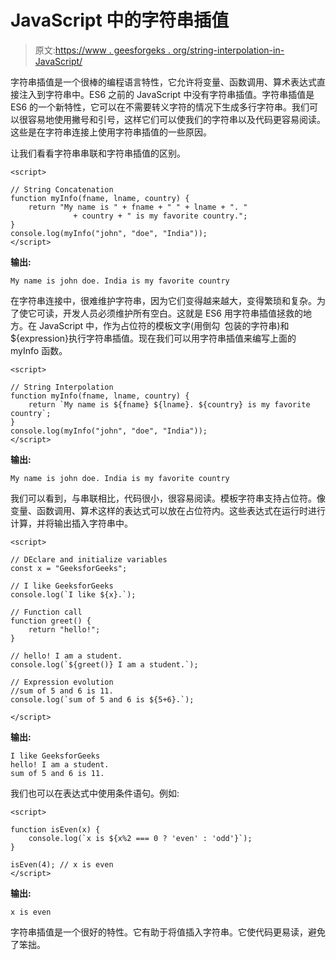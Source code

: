 # JavaScript 中的字符串插值

> 原文:[https://www . geesforgeks . org/string-interpolation-in-JavaScript/](https://www.geeksforgeeks.org/string-interpolation-in-javascript/)

字符串插值是一个很棒的编程语言特性，它允许将变量、函数调用、算术表达式直接注入到字符串中。ES6 之前的 JavaScript 中没有字符串插值。字符串插值是 ES6 的一个新特性，它可以在不需要转义字符的情况下生成多行字符串。我们可以很容易地使用撇号和引号，这样它们可以使我们的字符串以及代码更容易阅读。这些是在字符串连接上使用字符串插值的一些原因。

让我们看看字符串串联和字符串插值的区别。

```
<script>

// String Concatenation
function myInfo(fname, lname, country) {
    return "My name is " + fname + " " + lname + ". " 
              + country + " is my favorite country."; 
}
console.log(myInfo("john", "doe", "India"));
</script>
```

**输出:**

```
My name is john doe. India is my favorite country
```

在字符串连接中，很难维护字符串，因为它们变得越来越大，变得繁琐和复杂。为了使它可读，开发人员必须维护所有空白。这就是 ES6 用字符串插值拯救的地方。在 JavaScript 中，作为占位符的模板文字(用倒勾` `包装的字符串)和${expression}执行字符串插值。现在我们可以用字符串插值来编写上面的 myInfo 函数。

```
<script>

// String Interpolation
function myInfo(fname, lname, country) {
    return `My name is ${fname} ${lname}. ${country} is my favorite country`; 
}
console.log(myInfo("john", "doe", "India"));
</script>
```

**输出:**

```
My name is john doe. India is my favorite country
```

我们可以看到，与串联相比，代码很小，很容易阅读。模板字符串支持占位符。像变量、函数调用、算术这样的表达式可以放在占位符内。这些表达式在运行时进行计算，并将输出插入字符串中。

```
<script>

// DEclare and initialize variables
const x = "GeeksforGeeks";

// I like GeeksforGeeks
console.log(`I like ${x}.`);

// Function call
function greet() {
    return "hello!";
}

// hello! I am a student.
console.log(`${greet()} I am a student.`); 

// Expression evolution
//sum of 5 and 6 is 11. 
console.log(`sum of 5 and 6 is ${5+6}.`);

</script>
```

**输出:**

```
I like GeeksforGeeks
hello! I am a student.
sum of 5 and 6 is 11.

```

我们也可以在表达式中使用条件语句。例如:

```
<script>

function isEven(x) {
    console.log(`x is ${x%2 === 0 ? 'even' : 'odd'}`);
}

isEven(4); // x is even
</script>
```

**输出:**

```
x is even
```

字符串插值是一个很好的特性。它有助于将值插入字符串。它使代码更易读，避免了笨拙。